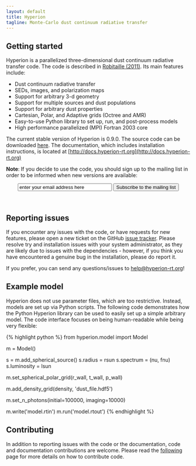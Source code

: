```yaml
---
layout: default
title: Hyperion
tagline: Monte-Carlo dust continuum radiative transfer
---
```


Getting started
---------------

Hyperion is a parallelized three-dimensional dust continuum radiative transfer code. The code is described in [Robitaille (2011)](http://dx.doi.org/10.1051/0004-6361/201117150). Its main features include:

* Dust continuum radiative transfer
* SEDs, images, and polarization maps
* Support for arbitrary 3-d geometry
* Support for multiple sources and dust populations
* Support for arbitrary dust properties
* Cartesian, Polar, and Adaptive grids (Octree and AMR)
* Easy-to-use Python library to set up, run, and post-process models
* High performance parallelized (MPI) Fortran 2003 core

The current stable version of Hyperion is 0.9.0. The source code can be downloaded [here](http://www.github.com/hyperion-rt/hyperion/downloads). The documentation, which includes installation instructions, is located at [http://docs.hyperion-rt.org](http://docs.hyperion-rt.org)

**Note**: If you decide to use the code, you should sign up to the mailing list in order to be informed when new versions are available:

<center>
<form action="http://groups.google.com/group/hyperion-announce/boxsubscribe">
  <input type="text" name="email" size='29' value='enter your email address here' onblur="if (this.value == '') {this.value = 'enter your email address here';}" onfocus="if (this.value == 'enter your email address here') {this.value = '';}"/>
  <input type="submit" name="sub" value="Subscribe to the mailing list"/>
</form>
</center>
<br>

Reporting issues
----------------

If you encounter any issues with the code, or have requests for new features,
please open a new ticket on the GitHub [issue tracker](http://www.github.com/hyperion-rt/hyperion/issues).
Please resolve try and installation issues with your system administrator, as
they are likely due to issues with the dependencies - however, if you think
you have encountered a genuine bug in the installation, please do report it.

If you prefer, you can send any questions/issues to [help@hyperion-rt.org](mailto:help@hyperion-rt.org)!

Example model
-------------

Hyperion does not use parameter files, which are too restrictive. Instead, models are set up via Python scripts. The following code demonstrates how the Python Hyperion library can be used to easily set up a simple arbitrary model. The code interface focuses on being human-readable while being very flexible:

{% highlight python %}
from hyperion.model import Model

m = Model()

s = m.add_spherical_source()
s.radius = rsun
s.spectrum = (nu, fnu)
s.luminosity = lsun

m.set_spherical_polar_grid(r_wall, t_wall, p_wall)

m.add_density_grid(density, 'dust_file.hdf5')

m.set_n_photons(initial=100000, imaging=10000)

m.write('model.rtin')
m.run('model.rtout')
{% endhighlight %}

Contributing
------------

In addition to reporting issues with the code or the documentation, code and
documentation contributions are welcome. Please read the [following](http://docs.hyperion-rt.org/contributing>) page for more details on how to
contribute code.

